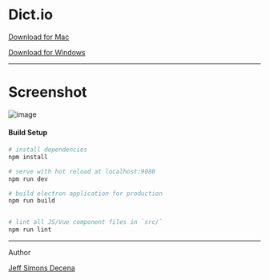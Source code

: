 # Dict.io

[Download for Mac](https://github.com/jsdecena/dictio/releases/download/v0.1.0-darwin/dictio-0.0.1.dmg)

[Download for Windows](https://github.com/jsdecena/dictio/releases/download/v0.1.0-darwin/dictio.Setup.0.0.1.exe)

---

# Screenshot

![image](https://i.imgur.com/KS1reN5.png)

#### Build Setup

``` bash
# install dependencies
npm install

# serve with hot reload at localhost:9080
npm run dev

# build electron application for production
npm run build


# lint all JS/Vue component files in `src/`
npm run lint

```

---

Author

[Jeff Simons Decena](https://jsdecena.me)
